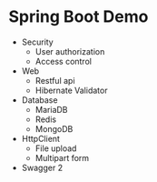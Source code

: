 # Spring Boot Demo
- Security
    - User authorization
    - Access control 
- Web
    - Restful api
    - Hibernate Validator
- Database
    - MariaDB
    - Redis
    - MongoDB
- HttpClient
    - File upload
    - Multipart form
- Swagger 2